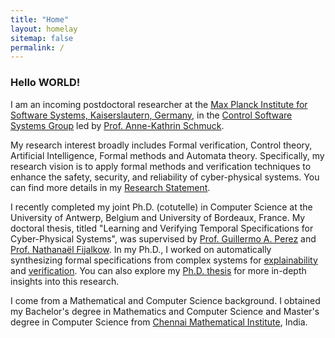 ```yaml
---
title: "Home"
layout: homelay
sitemap: false
permalink: /
---
```


### Hello WORLD!

I am an incoming postdoctoral researcher at the <a href= "https://www.mpi-sws.org/"  target="_blank">Max Planck Institute for Software Systems, Kaiserslautern, Germany</a>, in the <a href= "https://cossy.mpi-sws.org/"  target="_blank">Control Software Systems Group</a> led by <a href= "https://wp.mpi-sws.org/akschmuck/"  target="_blank">Prof. Anne-Kathrin Schmuck</a>.

My research interest broadly includes Formal verification, Control theory, Artificial Intelligence, Formal methods and Automata theory. Specifically, my research vision is to apply formal methods and verification techniques to enhance the safety, security, and reliability of cyber-physical systems. You can find more details in my <a href= "../papers/raha_Research_Statement.pdf" target="_blank">Research Statement</a>.

I recently completed my joint Ph.D. (cotutelle) in Computer Science at the University of Antwerp, Belgium and University of Bordeaux, France. My doctoral thesis, titled "Learning and Verifying Temporal Specifications for Cyber-Physical Systems", was supervised by <a href= "https://www.uantwerpen.be/en/staff/guillermoalberto-perez/" target="_blank">Prof. Guillermo A. Perez</a> and <a href="https://nathanael-fijalkow.github.io/" target="_blank">Prof. Nathana&euml;l Fijalkow</a>. In my Ph.D., I worked on automatically synthesizing formal specifications from complex systems for <a href= "https://en.wikipedia.org/wiki/Explainable_artificial_intelligence" target="_blank"> explainability</a> and <a href= "https://en.wikipedia.org/wiki/Formal_verification" target="_blank"> verification</a>. You can also explore my <a href= "../papers/raha_phd_thesis.pdf" target="_blank">Ph.D. thesis</a> for more in-depth insights into this research.

I come from a Mathematical and Computer Science background. I obtained my Bachelor's degree in Mathematics and Computer Science and Master's degree in Computer Science from <a href= "https://www.cmi.ac.in/" target="_blank">Chennai Mathematical Institute</a>, India.


